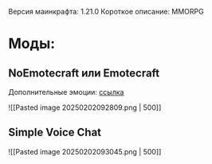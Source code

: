 Версия маинкрафта: 1.21.0 
Короткое описание: MMORPG  
# Моды:
## NoEmotecraft или Emotecraft
Дополнительные эмоции: [ссылка](https://docs.google.com/document/d/1AK0w8M1_oZ3Z3VxoETT4QJ-OjVsP1AzqE0kHhSazymQ/edit?tab=t.0)

![[Pasted image 20250202092809.png | 500]]
## Simple Voice Chat
![[Pasted image 20250202093045.png | 500]]
